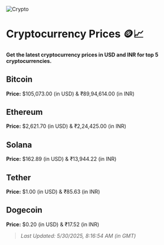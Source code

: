 
![Crypto](https://www.techguide.com.au/wp-content/uploads/2020/11/crypto3.jpeg)

# Cryptocurrency Prices 🪙📈

#### Get the latest cryptocurrency prices in USD and INR for top 5 cryptocurrencies.

## Bitcoin

**Price:** $105,073.00 (in USD) & ₹89,94,614.00 (in INR)

## Ethereum

**Price:** $2,621.70 (in USD) & ₹2,24,425.00 (in INR)

## Solana

**Price:** $162.89 (in USD) & ₹13,944.22 (in INR)

## Tether

**Price:** $1.00 (in USD) & ₹85.63 (in INR)

## Dogecoin

**Price:** $0.20 (in USD) & ₹17.52 (in INR)

> _Last Updated: 5/30/2025, 8:16:54 AM (in GMT)_
